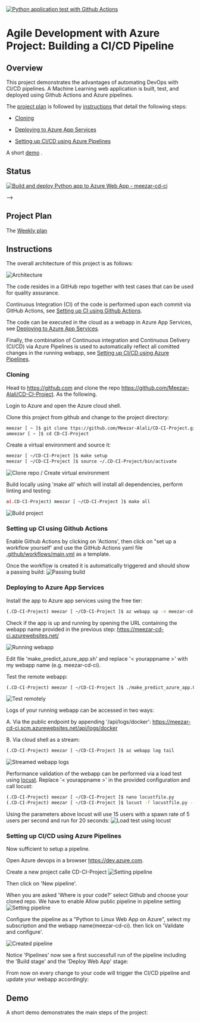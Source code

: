[![Python application test with Github Actions](https://github.com/Meezar-Alali/CD-CI-Project/actions/workflows/main.yml/badge.svg)](https://github.com/Meezar-Alali/CD-CI-Project/actions/workflows/main.yml)

# Agile Development with Azure Project: Building a CI/CD Pipeline

## Overview
This project demonstrates the advantages of automating DevOps with CI/CD pipelines.
A Machine Learning web application is built, test, and deployed using Github Actions and Azure pipelines.

The [project plan](#project-plan) is followed by [instructions](#instructions) that detail the following steps:

   * [Cloning ](#cloning)

   * [Deploying to Azure App Services](#deploying-to-azure-app-services)

   * [Setting up CI/CD using Azure Pipelines](#setting-up-cicd-using-azure-pipelines)



A short [demo](#demo) .

## Status

[![Build and deploy Python app to Azure Web App - meezar-cd-ci](https://github.com/Meezar-Alali/CD-CI-Project/actions/workflows/main_meezar-cd-ci.yml/badge.svg)](https://github.com/Meezar-Alali/CD-CI-Project/actions/workflows/main_meezar-cd-ci.yml)


-->

## Project Plan

The [Weekly plan](../../raw/main/projectplan/project-management.xlsx) 




## Instructions

The overall architecture of this project is as follows:

![Architecture](Screen-shoot/Project_plan.png "Architecture")

The code resides in a GitHub repo together with test cases that can be used for quality assurance.

Continuous Integration (CI) of the code is performed upon each commit via GitHub Actions, see [Setting up CI using Github Actions](#setting-up-ci-using-github-actions).

The code can be executed in the cloud as a webapp in Azure App Services, see [Deploying to Azure App Services](#deploying-to-azure-app-services).

Finally, the combination of Continuous integration and Continuous Delivery (CI/CD) via Azure Pipelines is used to automatically reflect all comitted changes in the running webapp, see [Setting up CI/CD using Azure Pipelines](#setting-up-cicd-using-azure-pipelines).

### Cloning

Head to https://github.com and clone the repo https://github.com/Meezar-Alali/CD-CI-Project.
As the following.

Login to Azure and open the Azure cloud shell.

Clone this project from github and change to the project directory:
```bash
meezar [ ~ ]$ git clone ttps://github.com/Meezar-Alali/CD-CI-Project.git
ameezar [ ~ ]$ cd CD-CI-Project
```

Create a virtual environment and source it:
```bash
meezar [ ~/CD-CI-Project ]$ make setup
meezar [ ~/CD-CI-Project ]$ source ~/.CD-CI-Project/bin/activate
```

![Clone repo / Create virtual environment]([Screen-shoot/clone.PNG "Clone repo / Create virtual environment](https://github.com/Meezar-Alali/CD-CI-Project/blob/b0702854df4e519ddd9e5537835a218a5428cb41/Screen-shoot/clone.png)")


Build locally using 'make all' which will install all dependencies, perform linting and testing:
```bash
a(.CD-CI-Project) meezar [ ~/CD-CI-Project ]$ make all
```

![Build project](screen-shoot/make_all.PNG "Build project")


### Setting up CI using Github Actions


Enable Github Actions by clicking on 'Actions', then click on "set up a workflow yourself' and use the GitHub Actions yaml file [.github/workflows/main.yml](.github/workflows/main.yml) as a template.

Once the workflow is created it is automatically triggered and should show a passing build:
![Passing build](Screen-shoot/passed.PNG "Passing build")


### Deploying to Azure App Services
Install the app to Azure app services using the free tier:
```bash
(.CD-CI-Project) meezar [ ~/CD-CI-Project ]$ az webapp up -n meezar-cd-ci --sku F1
```

Check if the app is up and running by opening the URL containing the webapp name provided in the previous step: https://meezar-cd-ci.azurewebsites.net/

![Running webapp](Screen-shoot/webapp.PNG "Running webapp")

Edit file 'make_predict_azure_app.sh' and replace '< yourappname >' with my webapp name (e.g. meezar-cd-ci).

Test the remote webapp:
```bash
(.CD-CI-Project) meezar [ ~/CD-CI-Project ]$ ./make_predict_azure_app.Unix.sh
```
![Test remotely](Screen-shoot/predict.PNG "Test remotely")

Logs of your running webapp can be accessed in two ways:

A. Via the public endpoint by appending '/api/logs/docker': https://meezar-cd-ci.scm.azurewebsites.net/api/logs/docker

B. Via  cloud shell as a stream:
```bash
(.CD-CI-Project) meezar [ ~/CD-CI-Project ]$ az webapp log tail
```
![Streamed webapp logs](Screen-shoot/log_file.PNG "Streamed webapp logs")

Performance validation of the webapp can be performed via a load test using [locust](https://locust.io).
Replace '< yourappname >' in the provided configuration and call locust:
```bash
(.CD-CI-Project) meezar [ ~/CD-CI-Project ]$ nano locustfile.py
(.CD-CI-Project) meezar [ ~/CD-CI-Project ]$ locust -f locustfile.py --headless -u 15 -r 5 -t 20s
```
Using the parameters above locust will use 15 users with a spawn rate of 5 users per second and run for 20 seconds:
![Load test using locust](Screen-shoot/locust.PNG "Load test using locust")


### Setting up CI/CD using Azure Pipelines
Now sufficient to setup a pipeline.

Open Azure devops in a browser https://dev.azure.com.

Create a new project calle CD-CI-Project
![Setting pipeline](Screen-shoot/create_project.PNG "Setting pipeline")


Then click on 'New pipeline'.

When you are asked 'Where is your code?' select Github and choose your cloned repo.
We have to enable Allow public pipeline in pipeline setting 
![Setting pipeline](Screen-shoot/setting_pipeline.PNG "Setting pipeline")

Configure the pipeline as a "Python to Linux Web App on Azure", select my subscription and the webapp name(meezar-cd-ci).
then lick on 'Validate and configure'.

![Created pipeline](Screenshoot/succes_run.PNG "Created pipeline")

Notice 'Pipelines' now see a first successfull run of the pipeline including the 'Build stage' and the 'Deploy Web App' stage:



From now on every change to your code will trigger the CI/CD pipeline and update your webapp accordingly:



## Demo

A short demo demonstrates the main steps of the project:


